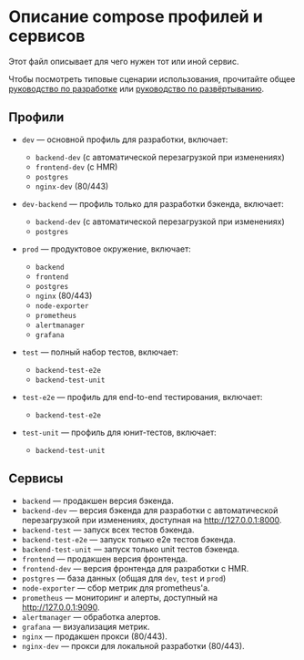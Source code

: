 # Описание compose профилей и сервисов

Этот файл описывает для чего нужен тот или иной сервис.

Чтобы посмотреть типовые сценарии использования, прочитайте общее [руководство по разработке](../CONTRIBUTING.md) или [руководство по развёртыванию](../DEPLOYMENT.md).

## Профили

- `dev` — основной профиль для разработки, включает:

  - `backend-dev` (с автоматической перезагрузкой при изменениях)
  - `frontend-dev` (с HMR)
  - `postgres`
  - `nginx-dev` (80/443)

- `dev-backend` — профиль только для разработки бэкенда, включает:

  - `backend-dev` (с автоматической перезагрузкой при изменениях)
  - `postgres`

- `prod` — продуктовое окружение, включает:

  - `backend`
  - `frontend`
  - `postgres`
  - `nginx` (80/443)
  - `node-exporter`
  - `prometheus`
  - `alertmanager`
  - `grafana`

- `test` — полный набор тестов, включает:

  - `backend-test-e2e`
  - `backend-test-unit`

- `test-e2e` — профиль для end-to-end тестирования, включает:

  - `backend-test-e2e`

- `test-unit` — профиль для юнит-тестов, включает:

  - `backend-test-unit`

## Сервисы

- `backend` — продакшен версия бэкенда.
- `backend-dev` — версия бэкенда для разработки с автоматической перезагрузкой при изменениях, доступная на http://127.0.0.1:8000.
- `backend-test` — запуск всех тестов бэкенда.
- `backend-test-e2e` — запуск только e2e тестов бэкенда.
- `backend-test-unit` — запуск только unit тестов бэкенда.
- `frontend` — продакшен версия фронтенда.
- `frontend-dev` — версия фронтенда для разработки с HMR.
- `postgres` — база данных (общая для `dev`, `test` и `prod`)
- `node-exporter` — cбор метрик для prometheus'а.
- `prometheus` — мониторинг и алерты, доступный на http://127.0.0.1:9090.
- `alertmanager` — обработка алертов.
- `grafana` — визуализация метрик.
- `nginx` — продакшен прокси (80/443).
- `nginx-dev` — прокси для локальной разработки (80/443).

